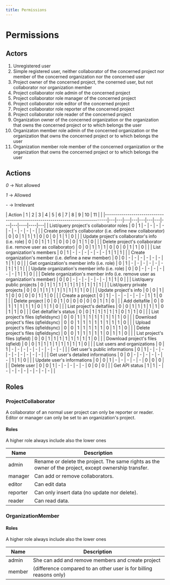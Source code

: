 ```yaml
---
title: Permissions
---
```


# Permissions
## Actors
   1. Unregistered user
   2. Simple registered user, neither collaborator of the concerned project nor member of the concerned organization nor the concerned user
   3. Project owner of the concerned project, the conerned user, but not collaborator nor organization member
   4. Project collaborator role admin of the concerned project
   5. Project collaborator role manager of the concerned project
   6. Project collaborator role editor of the concerned project
   7. Project collaborator role reporter of the concerned project
   8. Project collaborator role reader of the concerned project
   9. Organization owner of the concerned organization or the organization that owns the concerned project or to which belongs the user
   10. Organizaton member role admin of the concerned organization or the organization that owns the concerned project or to which belongs the user
   11. Organization member role member of the concerned organization or the organization that owns the concerned project or to which belongs the user

## Actions
   *0* -> Not allowed

   *1* -> Allowed

   *-* -> Irrelevant

<div class="special_table"></div>
| Action                                                                        | 1 | 2 | 3 | 4 | 5 | 6 | 7 | 8 | 9 | 10 | 11 |   |
|-------------------------------------------------------------------------------|---|---|---|---|---|---|---|---|---|----|----|---|
| List/query project's collaborator roles                                       | 0 | 1 | - | - | - | - | - | - | - | -  | -  |   |
| Create project's collaborator (i.e. define new collaborator)                  | 0 | 0 | 1 | 1 | 1 | 0 | 0 | 0 | 1 | 1  | 0  |   |
| Update project's collaborator's info (i.e. role)                              | 0 | 0 | 1 | 1 | 1 | 0 | 0 | 0 | 1 | 1  | 0  |   |
| Delete project's collaborator (i.e. remove user as collaborator)              | 0 | 0 | 1 | 1 | 1 | 0 | 0 | 0 | 1 | 1  | 0  |   |
| List organization's members                                                   | 0 | 1 | - | - | - | - | - | - | 1 | 1  | 1  |   |
| Create organization's member (i.e. define a new member)                       | 0 | 0 | - | - | - | - | - | - | 1 | 1  | 0  |   |
| Get organization's member info (i.e. role)                                    | 0 | 1 | - | - | - | - | - | - | 1 | 1  | 1  |   |
| Update organization's member info (i.e. role)                                 | 0 | 0 | - | - | - | - | - | - | 1 | 1  | 0  |   |
| Delete organization's member info (i.e. remove user as organization's member) | 0 | 0 | - | - | - | - | - | - | 1 | 1  | 0  |   |
| List/query public projects                                                    | 0 | 1 | 1 | 1 | 1 | 1 | 1 | 1 | 1 | 1  | 1  |   |
| List/query private projects                                                   | 0 | 0 | 1 | 1 | 1 | 1 | 1 | 1 | 1 | 1  | 0  |   |
| Update project's info                                                         | 0 | 0 | 1 | 1 | 0 | 0 | 0 | 0 | 1 | 1  | 0  |   |
| Create a project                                                              | 0 | 1 | - | - | - | - | - | - | 1 | 1  | 0  |   |
| Delete project                                                                | 0 | 0 | 1 | 0 | 0 | 0 | 0 | 0 | 1 | 1  | 0  |   |
| Add deltafile                                                                 | 0 | 0 | 1 | 1 | 1 | 1 | 1 | 0 | 1 | 1  | 0  |   |
| List project's deltafiles                                                     | 0 | 0 | 1 | 1 | 1 | 1 | 1 | 0 | 1 | 1  | 0  |   |
| Get deltafile's status                                                        | 0 | 0 | 1 | 1 | 1 | 1 | 1 | 0 | 1 | 1  | 0  |   |
| List project's files (qfieldsync)                                             | 0 | 0 | 1 | 1 | 1 | 1 | 1 | 1 | 1 | 1  | 0  |   |
| Download project's files (qfieldsync)                                         | 0 | 0 | 1 | 1 | 1 | 1 | 1 | 1 | 1 | 1  | 0  |   |
| Upload project's files (qfieldsync)                                           | 0 | 0 | 1 | 1 | 1 | 1 | 1 | 0 | 1 | 1  | 0  |   |
| Delete project's files (qfieldsync)                                           | 0 | 0 | 1 | 1 | 1 | 1 | 1 | 0 | 1 | 1  | 0  |   |
| List project's files (qfield)                                                 | 0 | 0 | 1 | 1 | 1 | 1 | 1 | 1 | 1 | 1  | 0  |   |
| Download project's files (qfield)                                             | 0 | 0 | 1 | 1 | 1 | 1 | 1 | 1 | 1 | 1  | 0  |   |
| List users and organizations                                                  | 0 | 1 | - | - | - | - | - | - | - | -  | -  |   |
| Get user's public informations                                                | 0 | 1 | - | - | - | - | - | - | - | -  | -  |   |
| Get user's detailed informations                                              | 0 | 0 | - | - | - | - | - | - | 1 | 1  | 0  |   |
| Update user's informations                                                    | 0 | 0 | 1 | - | - | - | - | - | 0 | 0  | 0  |   |
| Delete user                                                                   | 0 | 0 | 1 | - | - | - | - | - | 0 | 0  | 0  |   |
| Get API status                                                                | 1 | 1 | - | - | - | - | - | - | - | -  | -  |   |


## Roles

### ProjectCollaborator

A collaborator of an normal user project can only be reporter or
reader. Editor or manager can only be set to an organization's project.

#### Roles

A higher role always include also the lower ones

| Name     | Description                                                                                           |
|----------|-------------------------------------------------------------------------------------------------------|
| admin    | Rename or delete the project. The same rights as the owner of the project, except ownership transfer. |
| manager  | Can add or remove collaborators.                                                                      |
| editor   | Can edit data                                                                                         |
| reporter | Can only insert data (no update nor delete).                                                          |
| reader   | Can read data.                                                                                        |


### OrganizationMember

#### Roles

A higher role always include also the lower ones

| Name   | Description                                                        |
|--------|--------------------------------------------------------------------|
| admin  | She can add and remove members and create project                  |
| member | (difference compared to an other user is for billing reasons only) |
